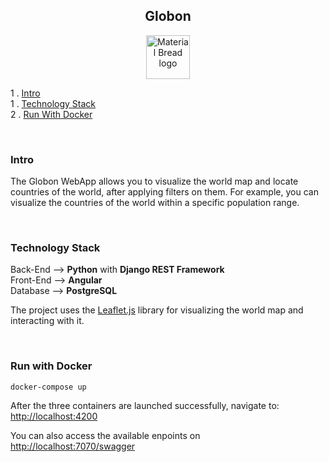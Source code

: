 <h2 align="center">
    Globon
</h2>

<p align="center">
  <img width="70" height="70" src="https://storage.googleapis.com/siteassetsswd/198/slideshow/663/20200625074107_56_o_1ba8en13b14c61b15hei1bd63jlc.jpg" alt="Material Bread logo">
</p>


1 . [Intro](#intro)\
1 . [Technology Stack](#technology-stack)\
2 . [Run With Docker](#run-with-docker)

<br/>

### Intro
The Globon WebApp allows you to visualize the world map and locate countries of the world, after applying filters on them.
For example, you can visualize the countries of the world within a specific population range.

<br/>

### Technology Stack
Back-End --> **Python** with **Django REST Framework**\
Front-End --> **Angular**\
Database --> **PostgreSQL**

The project uses the [Leaflet.js](https://leafletjs.com/) library for visualizing the world map and interacting with it.

<br/>

### Run with Docker

`docker-compose up`

After the three containers are launched successfully, navigate to:
[http://localhost:4200]()

You can also access the available enpoints on [http://localhost:7070/swagger]()

